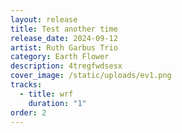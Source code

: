 ```yaml
---
layout: release
title: Test another time
release_date: 2024-09-12
artist: Ruth Garbus Trio
category: Earth Flower
description: 4tregfwdsesx
cover_image: /static/uploads/ev1.png
tracks:
  - title: wrf
    duration: "1"
order: 2
---
```

